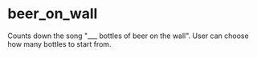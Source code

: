 # beer_on_wall
Counts down the song "___ bottles of beer on the wall". User can choose how many bottles to start from.
